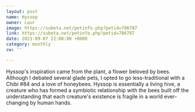 ```yaml
---
layout: post
name: Hyssop
owner: Laur
image: https://subeta.net/petinfo.php?petid=786787
link: https://subeta.net/petinfo.php?petid=786787
date: 2021-09-07 22:00:00 +0000
category: monthly
cw: ''

---
```

Hyssop's inspiration came from the plant, a flower beloved by bees. Although I debated several glade pets, I opted to go less-traditional with a Chibi #84 and a love of honeybees. Hyssop is essentially a living hive, a creature who has formed a symbiotic relationship with the bees built off the understanding that each creature's existence is fragile in a world ever-changing by human hands.